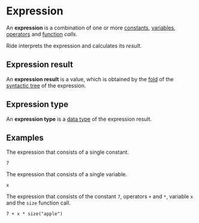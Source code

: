 # Expression

An **expression** is a combination of one or more [constants](/en/ride/constants), [variables](/en/ride/variables), [operators](/en/ride/operators) and [function](/en/ride/functions) _calls_.

Ride interprets the expression and calculates its _result_.

<a id="expression-result"></a>
## Expression result

An **expression result** is a value, which is obtained by the [fold](https://en.wikipedia.org/wiki/Fold_%28higher-order_function%29) of the [syntactic tree](https://en.wikipedia.org/wiki/Abstract_syntax_tree) of the expression.

<a id="expression-type"></a>
## Expression type

An **expression type** is a [data type](/en/ride/data-types) of the expression result.

## Examples

The expression that consists of a single constant.

``` ride
7
```

The expression that consists of a single variable.

``` ride
x
```

The expression that consists of the constant `7`, operators `+` and `*`, variable `x` and the `size` function call.

``` ride
7 + x * size("apple")
```
